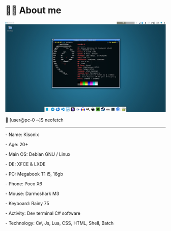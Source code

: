 # 🧑‍💻 About me

<a align="center" target="_blank" rel="noopener noreferrer" href="https://github.com/Kisonix-Dev/Kisonix-Dev/blob/main/img/new-screenshot.png?raw=true"><img src="https://github.com/Kisonix-Dev/Kisonix-Dev/blob/main/img/new-screenshot.png?raw=true" alt="image" style="max-width: 100%;"></a>

🐧 [user@pc-0 ~]$ neofetch

---

<p>- Name: Kisonix</p>
<p>- Age: 20+</p>
<p>- Main OS: Debian GNU / Linux</p>
<p>- DE: XFCE & LXDE</p>
<p>- PC: Megabook T1 i5, 16gb</p>
<p>- Phone: Poco X6</p>
<p>- Mouse: Darmoshark M3</p>
<p>- Keyboard: Rainy 75</p>
<p>- Activity: Dev terminal C# software</p>
<p>- Technology: C#, Js, Lua, CSS, HTML, Shell, Batch</p>
